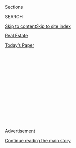 <div id="app">

<div>

<div>

<div>

<div class="NYTAppHideMasthead css-1q2w90k e1suatyy0">

<div class="section css-ui9rw0 e1suatyy2">

<div class="css-eph4ug er09x8g0">

<div class="css-6n7j50">

</div>

<span class="css-1dv1kvn">Sections</span>

<div class="css-10488qs">

<span class="css-1dv1kvn">SEARCH</span>

</div>

[Skip to content](#site-content)[Skip to site index](#site-index)

</div>

<div id="masthead-section-label" class="css-1wr3we4 eaxe0e00">

[Real
Estate](https://www.nytimes3xbfgragh.onion/section/realestate)

</div>

<div class="css-10698na e1huz5gh0">

</div>

</div>

<div id="masthead-bar-one" class="section hasLinks css-15hmgas e1csuq9d3">

<div class="css-uqyvli e1csuq9d0">

</div>

<div class="css-1uqjmks e1csuq9d1">

</div>

<div class="css-9e9ivx">

[](https://myaccount.nytimes3xbfgragh.onion/auth/login?response_type=cookie&client_id=vi)

</div>

<div class="css-1bvtpon e1csuq9d2">

[Today’s
Paper](https://www.nytimes3xbfgragh.onion/section/todayspaper)

</div>

</div>

</div>

</div>

<div data-aria-hidden="false">

<div id="site-content" data-role="main">

<div>

<div class="css-1aor85t" style="opacity:0.000000001;z-index:-1;visibility:hidden">

<div class="css-1hqnpie">

<div class="css-epjblv">

<span class="css-17xtcya">[Real
Estate](/section/realestate)</span><span class="css-x15j1o">|</span><span class="css-fwqvlz">Harris
Faulkner, Working From Home in Shades of
Blue</span>

</div>

<div class="css-k008qs">

<div class="css-1iwv8en">

<span class="css-18z7m18"></span>

<div>

</div>

</div>

<span class="css-1n6z4y">https://nyti.ms/31mowku</span>

<div class="css-1705lsu">

<div class="css-4xjgmj">

<div class="css-4skfbu" data-role="toolbar" data-aria-label="Social Media Share buttons, Save button, and Comments Panel with current comment count" data-testid="share-tools">

  - 
  - 
  - 
  - 
    
    <div class="css-6n7j50">
    
    </div>

  - 
  - 

</div>

</div>

</div>

</div>

</div>

</div>

<div id="NYT_TOP_BANNER_REGION" class="css-13pd83m">

</div>

<div id="top-wrapper" class="css-1sy8kpn">

<div id="top-slug" class="css-l9onyx">

Advertisement

</div>

[Continue reading the main
story](#after-top)

<div class="ad top-wrapper" style="text-align:center;height:100%;display:block;min-height:250px">

<div id="top" class="place-ad" data-position="top" data-size-key="top">

</div>

</div>

<div id="after-top">

</div>

</div>

<div>

<div id="sponsor-wrapper" class="css-1hyfx7x">

<div id="sponsor-slug" class="css-19vbshk">

Supported by

</div>

[Continue reading the main
story](#after-sponsor)

<div id="sponsor" class="ad sponsor-wrapper" style="text-align:center;height:100%;display:block">

</div>

<div id="after-sponsor">

</div>

</div>

<div class="css-186x18t">

What I Love

</div>

<div class="css-1vkm6nb ehdk2mb0">

# Harris Faulkner, Working From Home in Shades of Blue

</div>

The Fox News anchor’s mother gave her some decorating advice: ‘Just make
it beautiful.’ And she’s been
trying.

<div class="sizeLarge layoutHorizontal css-134dzg0 ejvbdkh1">

[](https://www.nytimes3xbfgragh.onion/slideshow/2020/08/04/realestate/things-dont-have-to-be-matchy-matchy-and-other-design-tips-from-harris-faulkners-mom.html)

<div class="css-5nx6oe">

## ‘Things Don’t Have to Be Matchy-Matchy’ and Other Design Tips From Harris Faulkner’s Mom

<div class="css-1xhl2m">

12 Photos

View Slide Show
<span class="css-t4350i">›</span>

</div>

</div>

<div class="css-79elbk">

<div class="css-hyytny">

</div>

![](https://static01.graylady3jvrrxbe.onion/images/2020/08/09/realestate/04WHATILOVE-FAULKNER-slide-S4NT/04WHATILOVE-FAULKNER-slide-S4NT-articleLarge.jpg?quality=75&auto=webp&disable=upscale)

</div>

<div class="css-17ai7jg e15qwgfe0">

<span class="css-16f3y1r e13ogyst0">Stefano Ukmar for The New York
Times</span>

</div>

</div>

<div class="css-18e8msd">

<div class="css-vp77d3 epjyd6m0">

<div class="css-1baulvz">

By <span class="css-1baulvz last-byline" itemprop="name">Joanne
Kaufman</span>

</div>

</div>

  - Aug. 4, 2020, <span class="css-epvm6">5:00 a.m.
    ET</span>

  - 
    
    <div class="css-4xjgmj">
    
    <div class="css-d8bdto" data-role="toolbar" data-aria-label="Social Media Share buttons, Save button, and Comments Panel with current comment count" data-testid="share-tools">
    
      - 
      - 
      - 
      - 
        
        <div class="css-6n7j50">
        
        </div>
    
      - 
      - 
    
    </div>
    
    </div>

</div>

</div>

<div class="section meteredContent css-1r7ky0e" name="articleBody" itemprop="articleBody">

<div class="css-1fanzo5 StoryBodyCompanionColumn">

<div class="css-53u6y8">

When Harris Faulkner stands on the roof deck of her family’s townhouse
in Edgewater, N.J., she has a fine view of the Hudson River agleam in
the sun, the George Washington Bridge off to the left and the ferry as
it pulls away from the terminal and heads for the Far West Side of
Manhattan.

In the days before the pandemic, Ms. Faulkner, 54, routinely took that
ferry to her anchor job at the Fox News Channel.

Since spring, however, she has been working from a home studio, an
interloper in the man cave of her husband, Tony Berlin, for the
broadcasts of her back-to-back weekday news and discussion programs,
“Outnumbered” and “Outnumbered Overtime.”

Nearly five years ago, Ms. Faulkner and Mr. Berlin, the owner of a media
relations company, decided they were outgrowing the townhouse they
shared with their daughters, Bella, now 13, and Danika, 11.

</div>

</div>

<div class="css-1fanzo5 StoryBodyCompanionColumn">

<div class="css-53u6y8">

“I was out walking the neighborhood, and I looked down the street we
live on now, and I thought, ‘Wow, it looks like they’re building
something down there,’” Ms. Faulkner said. “And I thought, ‘Wow, I have
to keep my eye on that.’”

</div>

</div>

<div class="css-79elbk" data-testid="photoviewer-wrapper">

<div class="css-z3e15g" data-testid="photoviewer-wrapper-hidden">

</div>

<div class="css-1a48zt4 ehw59r15" data-testid="photoviewer-children">

![<span class="css-16f3y1r e13ogyst0" data-aria-hidden="true">Ms.
Faulkner cherishes the red chest that stores the many recipes of her
mother, Shirley Harris, who died almost four years ago. “My mother used
to tell me that my taste — how did she put it? — she said it didn’t have
texture. She told me I had a very flat-page way of
decorating.”</span><span class="css-cnj6d5 e1z0qqy90" itemprop="copyrightHolder"><span class="css-1ly73wi e1tej78p0">Credit...</span><span>Stefano
Ukmar for The New York
Times</span></span>](https://static01.graylady3jvrrxbe.onion/images/2020/08/09/realestate/04WHATILOVE-FAULKNER-slide-NHMN/04WHATILOVE-FAULKNER-slide-NHMN-articleLarge.jpg?quality=75&auto=webp&disable=upscale)

</div>

</div>

<div class="css-1fanzo5 StoryBodyCompanionColumn">

<div class="css-53u6y8">

A few weeks later, she took a second reconnaissance stroll, this time
with Mr. Berlin, and by chance, the couple ran into the developer who
was visiting the construction site. They expressed their strong interest
in the property, and because they got in on the ground floor, were able
to add custom features — among them, a garage for each of them and
dark-gray ash wood flooring on the stairs.

“The builder showed me a little sketch of the kitchen, and I said, ‘But
there’s no laundry right there. And what about a pantry?’ And the
builder looked at my husband,” Ms. Faulkner recalled. “Then I said,
‘There isn’t enough counter space,’ and I sketched out a 12-foot-long
island.”

Once again, the builder shot Mr. Berlin a look that translated roughly
to “She does realize she doesn’t own this house yet, right?”

</div>

</div>

<div class="css-1fanzo5 StoryBodyCompanionColumn">

<div class="css-53u6y8">

-----

-----

## Harris Faulkner, 54

**Occupation:** Television journalist

**Getting in shape:** “I’m glad we have the type of house we do, with a
lot of open square and rectangular rooms. I’ve lived in some beautiful
vintage houses with archways and weird angles, where you have to put a
chair in a certain place and you can’t move it, because it won’t fit
anywhere else.”

-----

“I wanted to catch things very early,” Ms. Faulkner said defensively.
“Because, obviously, I had a plan. And you know: He built the island
exactly the way I wanted.”

Partly because of its proximity to the water, partly because of the
expansive deck, the anchor mat outside the front door, the light, airy
rooms and the starring role played by the color blue, Ms. Faulkner’s
home feels more beach house than townhouse.

</div>

</div>

<div class="css-1fanzo5 StoryBodyCompanionColumn">

<div class="css-53u6y8">

Mr. Berlin, she said, was most assuredly not on the decorating committee
when the family moved in four years ago. She handled the job herself,
inspired by her mother, Shirley Harris, an Army wife who had a keen
sense of style joined with an ability to inject warmth and character
into the most featureless military housing. (Ms. Faulkner’s father, Bob
Harris, known simply as Harris during his years in the service, was also
a source of inspiration. Daughter wanted to be like dad, and persuaded
her parents to change her first name to “Harris.” She took the last name
of a distant family member so as not to be Harris
Harris.)

</div>

</div>

<div class="css-79elbk" data-testid="photoviewer-wrapper">

<div class="css-z3e15g" data-testid="photoviewer-wrapper-hidden">

</div>

<div class="css-1a48zt4 ehw59r15" data-testid="photoviewer-children">

<div class="css-1xdhyk6 erfvjey0">

<span class="css-1ly73wi e1tej78p0">Image</span>

<div class="css-zjzyr8">

<div data-testid="lazyimage-container" style="height:257.77777777777777px">

</div>

</div>

</div>

<span class="css-16f3y1r e13ogyst0" data-aria-hidden="true">Ms. Faulkner
wanted lots of counter space. She sketched out what she had in mind — a
12-foot-long island — for the
developer.</span><span class="css-cnj6d5 e1z0qqy90" itemprop="copyrightHolder"><span class="css-1ly73wi e1tej78p0">Credit...</span><span>Stefano
Ukmar for The New York Times</span></span>

</div>

</div>

<div class="css-1fanzo5 StoryBodyCompanionColumn">

<div class="css-53u6y8">

“My mom’s big thing was that the kitchen is not only where everyone
comes, but where everyone should *want* to come, so there should always
be a treaty-treat out,” Ms. Faulkner said of Mrs. Harris, who died in
late November of 2016 and never got to see the house. “Her whole thing
was that you should have a clear counter space to leave out snacks.”

Thus, the marble-topped island that was hastily drawn for the property
developer.

Let’s just say that mother gave daughter her marching orders. “Blue is
important to me, so what my mom would say is, ‘Then let me see blue
everyplace you go in the house — but in different textures, and don’t
make it obvious,’” Ms. Faulkner said.

She pointed, first, to the tufted navy-blue velvet sofa in the family
room, just off the kitchen, with the blue theme picked up on accent
pillows in the living room. Blue is also represented in the pattern of
the cushions on the chairs around the dining table and in a custom-made
abstract painting.

A plant on a shelf in the living room nestles in an azure pot. Nearby is
a photo of a beach Ms. Faulkner and Mr. Berlin hiked on the big island
of Hawaii; an expanse of royal-blue water features prominently.
(Admittedly, it’s pure coincidence that the mats on the living room
floor, an accommodation to the resident gymnasts, Danika and Bella, are
also blue.)

“My mother used to tell me that my taste — how did she put it? — she
said it didn’t have texture,” Ms. Faulkner said. “She told me I had a
very flat-page way of decorating. She used to say, ‘Let’s make life more
beautiful. Just make it beautiful.’”

Message received, Mom. On a wall in the dining room hangs an artwork
made from trash, a work by women living in a village outside of Cape
Town. During a trip to Amsterdam several years ago, Ms. Faulkner, a
self-described bovine lover, had a ceramic cow made in her favorite
colors — blue included, of course. It stands on the white acrylic buffet
in the dining room next to a multicolored string bowl made by Danika for
a fund-raiser to feed the hungry in Hoboken, N.J.

</div>

</div>

<div class="css-1fanzo5 StoryBodyCompanionColumn">

<div class="css-53u6y8">

“My mother challenged me,” Ms. Faulkner said. “She said, ‘Let your life
experience help you decorate, and be part of the texture. Things don’t
have to be matchy-matchy, and they don’t have to have meaning to anyone
but you.’”

</div>

</div>

<div class="css-79elbk" data-testid="photoviewer-wrapper">

<div class="css-z3e15g" data-testid="photoviewer-wrapper-hidden">

</div>

<div class="css-1a48zt4 ehw59r15" data-testid="photoviewer-children">

<div class="css-1xdhyk6 erfvjey0">

<span class="css-1ly73wi e1tej78p0">Image</span>

<div class="css-zjzyr8">

<div data-testid="lazyimage-container" style="height:580px">

</div>

</div>

</div>

<span class="css-16f3y1r e13ogyst0" data-aria-hidden="true">“The red
chest sat in my parents’ dining room for years and years. I’m grateful
to have it,” she said, recalling that her mother “used to say, ‘Let’s
make life more beautiful. Just make it
beautiful.’”</span><span class="css-cnj6d5 e1z0qqy90" itemprop="copyrightHolder"><span class="css-1ly73wi e1tej78p0">Credit...</span><span>Stefano
Ukmar for The New York Times</span></span>

</div>

</div>

<div class="css-1fanzo5 StoryBodyCompanionColumn">

<div class="css-53u6y8">

In fact, the pieces that seem to have the greatest meaning to Ms.
Faulkner are those that once belonged to Mrs. Harris: the blue-gray
china stored in a glass-fronted cabinet in the dining room; the doll
collection; a crystal dog; an elaborate wooden birdhouse (“She loved
birdhouses and bird cages because they were emblems of hope,” Ms.
Faulkner said); a red Asian-style chest that holds hundreds of recipes
written out in Mrs. Harris’s meticulous cursive.

“You can see the markings on the chest. It has made a lot of moves, and
I’m so grateful that I’ve got it here now,” Ms. Faulkner said.

“My mother would tell me, ‘If there’s something you want when I’m gone,
let me know and you can have it,’” she continued. “And I would say,
‘Mom, that’s a terrible thing to say\!’ And she said, ‘Well, you won’t
feel that way when I’m gone, because your house is going to look
better.’”

For weekly email updates on residential real estate news, [sign up
here](http://www.nytimes3xbfgragh.onion/newsletters/realestate/). Follow
us on Twitter: [@nytrealestate](https://twitter.com/nytrealestate).

</div>

</div>

</div>

<div>

</div>

<div>

</div>

<div>

</div>

<div>

<div id="bottom-wrapper" class="css-1ede5it">

<div id="bottom-slug" class="css-l9onyx">

Advertisement

</div>

[Continue reading the main
story](#after-bottom)

<div id="bottom" class="ad bottom-wrapper" style="text-align:center;height:100%;display:block;min-height:90px">

</div>

<div id="after-bottom">

</div>

</div>

</div>

</div>

</div>

## Site Index

<div>

</div>

## Site Information Navigation

  - [© <span>2020</span> <span>The New York Times
    Company</span>](https://help.nytimes3xbfgragh.onion/hc/en-us/articles/115014792127-Copyright-notice)

<!-- end list -->

  - [NYTCo](https://www.nytco.com/)
  - [Contact
    Us](https://help.nytimes3xbfgragh.onion/hc/en-us/articles/115015385887-Contact-Us)
  - [Work with us](https://www.nytco.com/careers/)
  - [Advertise](https://nytmediakit.com/)
  - [T Brand Studio](http://www.tbrandstudio.com/)
  - [Your Ad
    Choices](https://www.nytimes3xbfgragh.onion/privacy/cookie-policy#how-do-i-manage-trackers)
  - [Privacy](https://www.nytimes3xbfgragh.onion/privacy)
  - [Terms of
    Service](https://help.nytimes3xbfgragh.onion/hc/en-us/articles/115014893428-Terms-of-service)
  - [Terms of
    Sale](https://help.nytimes3xbfgragh.onion/hc/en-us/articles/115014893968-Terms-of-sale)
  - [Site
    Map](https://spiderbites.nytimes3xbfgragh.onion)
  - [Help](https://help.nytimes3xbfgragh.onion/hc/en-us)
  - [Subscriptions](https://www.nytimes3xbfgragh.onion/subscription?campaignId=37WXW)

</div>

</div>

</div>

</div>

